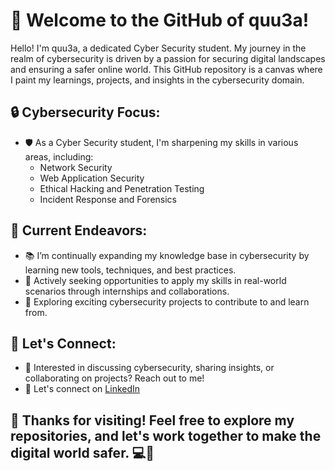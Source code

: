 # 👋 Welcome to the GitHub of quu3a!

Hello! I'm quu3a, a dedicated Cyber Security student. My journey in the realm of cybersecurity is driven by a passion for securing digital landscapes and ensuring a safer online world. This GitHub repository is a canvas where I paint my learnings, projects, and insights in the cybersecurity domain.

## 🔒 Cybersecurity Focus:

- 🛡️ As a Cyber Security student, I'm sharpening my skills in various areas, including:
  - Network Security
  - Web Application Security
  - Ethical Hacking and Penetration Testing
  - Incident Response and Forensics

## 🌱 Current Endeavors:

- 📚 I’m continually expanding my knowledge base in cybersecurity by learning new tools, techniques, and best practices.
- 💼 Actively seeking opportunities to apply my skills in real-world scenarios through internships and collaborations.
- 🚀 Exploring exciting cybersecurity projects to contribute to and learn from.


## 🤝 Let's Connect:

- 💬 Interested in discussing cybersecurity, sharing insights, or collaborating on projects? Reach out to me!
- 🔗 Let's connect on [LinkedIn](https://www.linkedin.com/in/quu3a/)

## 🙏 Thanks for visiting! Feel free to explore my repositories, and let's work together to make the digital world safer. 💻🔐


